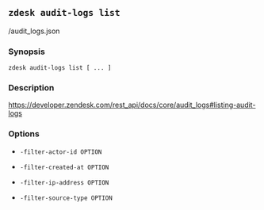 ## `zdesk audit-logs list`

/audit_logs.json

### Synopsis

    zdesk audit-logs list [ ... ]

### Description

https://developer.zendesk.com/rest_api/docs/core/audit_logs#listing-audit-logs

### Options

* `-filter-actor-id OPTION`

* `-filter-created-at OPTION`

* `-filter-ip-address OPTION`

* `-filter-source-type OPTION`

